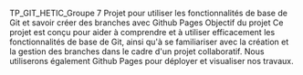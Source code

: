 TP_GIT_HETIC_Groupe 7
Projet pour utiliser les fonctionnalités de base de Git et savoir créer des branches avec Github Pages
Objectif du projet
Ce projet est conçu pour aider à comprendre et à utiliser efficacement les fonctionnalités de base de Git, ainsi qu'à se familiariser avec la création et la gestion des branches dans le cadre d'un projet collaboratif. Nous utiliserons également Github Pages pour déployer et visualiser nos travaux.

